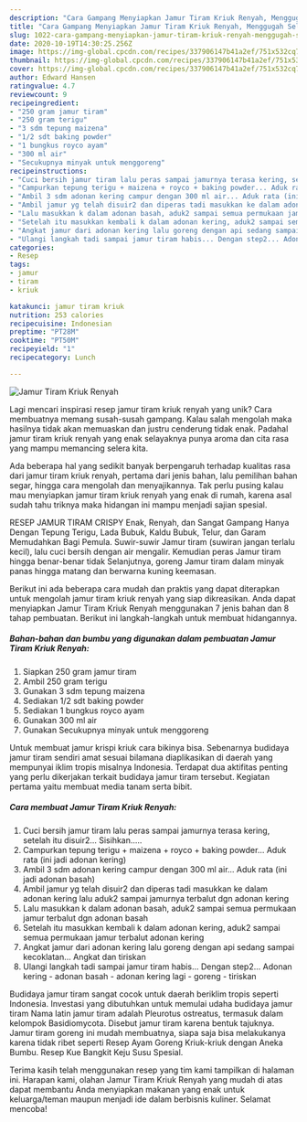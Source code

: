 ```yaml
---
description: "Cara Gampang Menyiapkan Jamur Tiram Kriuk Renyah, Menggugah Selera"
title: "Cara Gampang Menyiapkan Jamur Tiram Kriuk Renyah, Menggugah Selera"
slug: 1022-cara-gampang-menyiapkan-jamur-tiram-kriuk-renyah-menggugah-selera
date: 2020-10-19T14:30:25.256Z
image: https://img-global.cpcdn.com/recipes/337906147b41a2ef/751x532cq70/jamur-tiram-kriuk-renyah-foto-resep-utama.jpg
thumbnail: https://img-global.cpcdn.com/recipes/337906147b41a2ef/751x532cq70/jamur-tiram-kriuk-renyah-foto-resep-utama.jpg
cover: https://img-global.cpcdn.com/recipes/337906147b41a2ef/751x532cq70/jamur-tiram-kriuk-renyah-foto-resep-utama.jpg
author: Edward Hansen
ratingvalue: 4.7
reviewcount: 9
recipeingredient:
- "250 gram jamur tiram"
- "250 gram terigu"
- "3 sdm tepung maizena"
- "1/2 sdt baking powder"
- "1 bungkus royco ayam"
- "300 ml air"
- "Secukupnya minyak untuk menggoreng"
recipeinstructions:
- "Cuci bersih jamur tiram lalu peras sampai jamurnya terasa kering, setelah itu disuir2... Sisihkan....."
- "Campurkan tepung terigu + maizena + royco + baking powder... Aduk rata (ini jadi adonan kering)"
- "Ambil 3 sdm adonan kering campur dengan 300 ml air... Aduk rata (ini jadi adonan basah)"
- "Ambil jamur yg telah disuir2 dan diperas tadi masukkan ke dalam adonan kering lalu aduk2 sampai jamurnya terbalut dgn adonan kering"
- "Lalu masukkan k dalam adonan basah, aduk2 sampai semua permukaan jamur terbalut dgn adonan basah"
- "Setelah itu masukkan kembali k dalam adonan kering, aduk2 sampai semua permukaan jamur terbalut adonan kering"
- "Angkat jamur dari adonan kering lalu goreng dengan api sedang sampai kecoklatan... Angkat dan tiriskan"
- "Ulangi langkah tadi sampai jamur tiram habis... Dengan step2... Adonan kering - adonan basah - adonan kering lagi - goreng - tiriskan"
categories:
- Resep
tags:
- jamur
- tiram
- kriuk

katakunci: jamur tiram kriuk 
nutrition: 253 calories
recipecuisine: Indonesian
preptime: "PT28M"
cooktime: "PT50M"
recipeyield: "1"
recipecategory: Lunch

---
```



![Jamur Tiram Kriuk Renyah](https://img-global.cpcdn.com/recipes/337906147b41a2ef/751x532cq70/jamur-tiram-kriuk-renyah-foto-resep-utama.jpg)

Lagi mencari inspirasi resep jamur tiram kriuk renyah yang unik? Cara membuatnya memang susah-susah gampang. Kalau salah mengolah maka hasilnya tidak akan memuaskan dan justru cenderung tidak enak. Padahal jamur tiram kriuk renyah yang enak selayaknya punya aroma dan cita rasa yang mampu memancing selera kita.

Ada beberapa hal yang sedikit banyak berpengaruh terhadap kualitas rasa dari jamur tiram kriuk renyah, pertama dari jenis bahan, lalu pemilihan bahan segar, hingga cara mengolah dan menyajikannya. Tak perlu pusing kalau mau menyiapkan jamur tiram kriuk renyah yang enak di rumah, karena asal sudah tahu triknya maka hidangan ini mampu menjadi sajian spesial.

RESEP JAMUR TIRAM CRISPY Enak, Renyah, dan Sangat Gampang Hanya Dengan Tepung Terigu, Lada Bubuk, Kaldu Bubuk, Telur, dan Garam Memudahkan Bagi Pemula. Suwir-suwir Jamur tiram (suwiran jangan terlalu kecil), lalu cuci bersih dengan air mengalir. Kemudian peras Jamur tiram hingga benar-benar tidak Selanjutnya, goreng Jamur tiram dalam minyak panas hingga matang dan berwarna kuning keemasan.


Berikut ini ada beberapa cara mudah dan praktis yang dapat diterapkan untuk mengolah jamur tiram kriuk renyah yang siap dikreasikan. Anda dapat menyiapkan Jamur Tiram Kriuk Renyah menggunakan 7 jenis bahan dan 8 tahap pembuatan. Berikut ini langkah-langkah untuk membuat hidangannya.

<!--inarticleads1-->

##### Bahan-bahan dan bumbu yang digunakan dalam pembuatan Jamur Tiram Kriuk Renyah:

1. Siapkan 250 gram jamur tiram
1. Ambil 250 gram terigu
1. Gunakan 3 sdm tepung maizena
1. Sediakan 1/2 sdt baking powder
1. Sediakan 1 bungkus royco ayam
1. Gunakan 300 ml air
1. Gunakan Secukupnya minyak untuk menggoreng


Untuk membuat jamur krispi kriuk cara bikinya bisa. Sebenarnya budidaya jamur tiram sendiri amat sesuai bilamana diaplikasikan di daerah yang mempunyai iklim tropis misalnya Indonesia. Terdapat dua aktifitas penting yang perlu dikerjakan terkait budidaya jamur tiram tersebut. Kegiatan pertama yaitu membuat media tanam serta bibit. 

<!--inarticleads2-->

##### Cara membuat Jamur Tiram Kriuk Renyah:

1. Cuci bersih jamur tiram lalu peras sampai jamurnya terasa kering, setelah itu disuir2... Sisihkan.....
1. Campurkan tepung terigu + maizena + royco + baking powder... Aduk rata (ini jadi adonan kering)
1. Ambil 3 sdm adonan kering campur dengan 300 ml air... Aduk rata (ini jadi adonan basah)
1. Ambil jamur yg telah disuir2 dan diperas tadi masukkan ke dalam adonan kering lalu aduk2 sampai jamurnya terbalut dgn adonan kering
1. Lalu masukkan k dalam adonan basah, aduk2 sampai semua permukaan jamur terbalut dgn adonan basah
1. Setelah itu masukkan kembali k dalam adonan kering, aduk2 sampai semua permukaan jamur terbalut adonan kering
1. Angkat jamur dari adonan kering lalu goreng dengan api sedang sampai kecoklatan... Angkat dan tiriskan
1. Ulangi langkah tadi sampai jamur tiram habis... Dengan step2... Adonan kering - adonan basah - adonan kering lagi - goreng - tiriskan


Budidaya jamur tiram sangat cocok untuk daerah beriklim tropis seperti Indonesia. Investasi yang dibutuhkan untuk memulai udaha budidaya jamur tiram Nama latin jamur tiram adalah Pleurotus ostreatus, termasuk dalam kelompok Basidiomycota. Disebut jamur tiram karena bentuk tajuknya. Jamur tiram goreng ini mudah membuatnya, siapa saja bisa melakukanya karena tidak ribet seperti Resep Ayam Goreng Kriuk-kriuk dengan Aneka Bumbu. Resep Kue Bangkit Keju Susu Spesial. 

Terima kasih telah menggunakan resep yang tim kami tampilkan di halaman ini. Harapan kami, olahan Jamur Tiram Kriuk Renyah yang mudah di atas dapat membantu Anda menyiapkan makanan yang enak untuk keluarga/teman maupun menjadi ide dalam berbisnis kuliner. Selamat mencoba!
